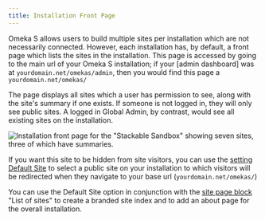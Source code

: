 ```yaml
---
title: Installation Front Page
---
```


Omeka S allows users to build multiple sites per installation which are not necessarily connected. However, each installation has, by default, a front page which lists the sites in the installation. This page is accessed by going to the main url of your Omeka S installation; if your [admin dashboard] was at `yourdomain.net/omekas/admin`, then you would find this page a `yourdomain.net/omekas/`

The page displays all sites which a user has permission to see, along with the site's summary if one exists. If someone is not logged in, they will only see public sites. A logged in Global Admin, by contrast, would see all existing sites on the installation.

![Installation front page for the "Stackable Sandbox" showing seven sites, three of which have summaries.](/files/frontpage-basic.png)

If you want this site to be hidden from site visitors, you can use the [setting Default Site](/admin/settings/#global-settings) to select a public site on your installation to which visitors will be redirected when they navigate to your base url (`yourdomain.net/omekas/`)

You can use the Default Site option in conjunction with the [site page block](/sites/site_pages/#page-blocks) "List of sites" to create a branded site index and to add an about page for the overall installation. 
